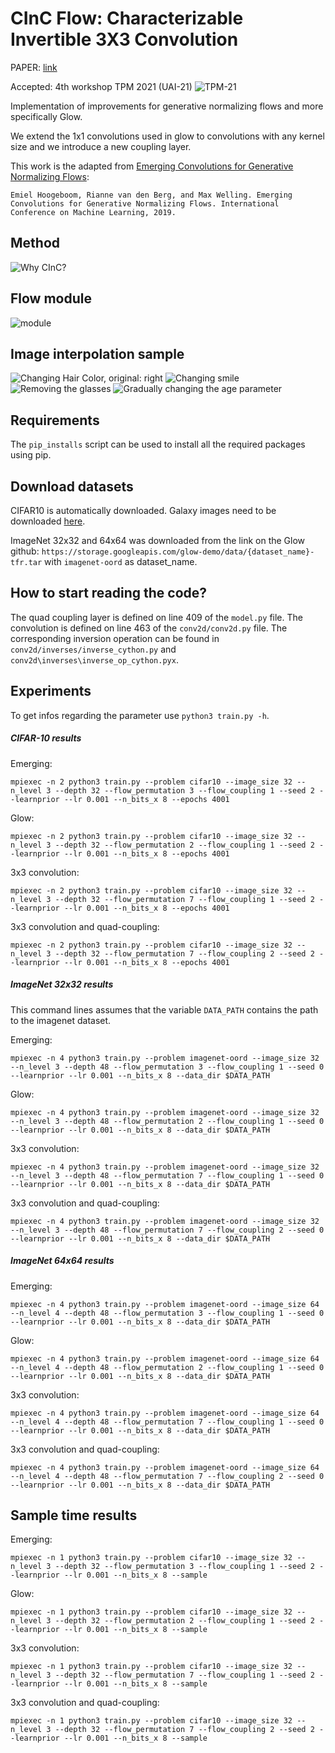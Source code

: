 # CInC Flow: Characterizable Invertible 3X3 Convolution

PAPER: [link](https://arxiv.org/abs/2107.01358)


Accepted: 4th workshop TPM 2021 (UAI-21)
![TPM-21](images/tpm21.png)


Implementation of improvements for generative normalizing flows and more specifically Glow. 

We extend the 1x1 convolutions used in glow to convolutions with any kernel size and we introduce a new coupling layer.

This work is the adapted from [Emerging Convolutions for Generative Normalizing Flows](https://github.com/ehoogeboom/emerging):
```
Emiel Hoogeboom, Rianne van den Berg, and Max Welling. Emerging Convolutions for Generative Normalizing Flows. International Conference on Machine Learning, 2019.
```
## Method
![Why CInC?](images/CInC_flow_drawing_paper.png)

## Flow module

![module](images/norm_flow.png)

## Image interpolation sample 
![Changing Hair Color, original: right](images/blond_hair_id142.png )
![Changing smile](images/high_cheekbones_id7.png)
![Removing the glasses](images/glasses_id151.png)
![Gradually changing the age parameter](images/id42_aging.png)

## Requirements
The ```pip_installs``` script can be used to install all the required packages using pip.

## Download datasets
CIFAR10 is automatically downloaded.
Galaxy images need to be downloaded [here](https://github.com/SpaceML/merger_transfer_learning).

ImageNet 32x32 and 64x64 was downloaded from the link on the Glow github: `https://storage.googleapis.com/glow-demo/data/{dataset_name}-tfr.tar`
with `imagenet-oord` as dataset_name.

## How to start reading the code?
The quad coupling layer is defined on line 409 of the ```model.py``` file.
The convolution is defined on line 463 of the ```conv2d/conv2d.py``` file. The corresponding inversion operation can be found in ```conv2d/inverses/inverse_cython.py``` and ```conv2d\inverses\inverse_op_cython.pyx```.


## Experiments
To get infos regarding the parameter use ```python3 train.py -h```.

##### CIFAR-10 results
Emerging:
```
mpiexec -n 2 python3 train.py --problem cifar10 --image_size 32 --n_level 3 --depth 32 --flow_permutation 3 --flow_coupling 1 --seed 2 --learnprior --lr 0.001 --n_bits_x 8 --epochs 4001
```

Glow:
```
mpiexec -n 2 python3 train.py --problem cifar10 --image_size 32 --n_level 3 --depth 32 --flow_permutation 2 --flow_coupling 1 --seed 2 --learnprior --lr 0.001 --n_bits_x 8 --epochs 4001
```

3x3 convolution:
```
mpiexec -n 2 python3 train.py --problem cifar10 --image_size 32 --n_level 3 --depth 32 --flow_permutation 7 --flow_coupling 1 --seed 2 --learnprior --lr 0.001 --n_bits_x 8 --epochs 4001
```

3x3 convolution and quad-coupling:
```
mpiexec -n 2 python3 train.py --problem cifar10 --image_size 32 --n_level 3 --depth 32 --flow_permutation 7 --flow_coupling 2 --seed 2 --learnprior --lr 0.001 --n_bits_x 8 --epochs 4001
```

##### ImageNet 32x32 results
This command lines assumes that the variable ```DATA_PATH``` contains the
path to the imagenet dataset.

Emerging:
```
mpiexec -n 4 python3 train.py --problem imagenet-oord --image_size 32 --n_level 3 --depth 48 --flow_permutation 3 --flow_coupling 1 --seed 0 --learnprior --lr 0.001 --n_bits_x 8 --data_dir $DATA_PATH
```

Glow:
```
mpiexec -n 4 python3 train.py --problem imagenet-oord --image_size 32 --n_level 3 --depth 48 --flow_permutation 2 --flow_coupling 1 --seed 0 --learnprior --lr 0.001 --n_bits_x 8 --data_dir $DATA_PATH
```

3x3 convolution:
```
mpiexec -n 4 python3 train.py --problem imagenet-oord --image_size 32 --n_level 3 --depth 48 --flow_permutation 7 --flow_coupling 1 --seed 0 --learnprior --lr 0.001 --n_bits_x 8 --data_dir $DATA_PATH
```

3x3 convolution and quad-coupling:
```
mpiexec -n 4 python3 train.py --problem imagenet-oord --image_size 32 --n_level 3 --depth 48 --flow_permutation 7 --flow_coupling 2 --seed 0 --learnprior --lr 0.001 --n_bits_x 8 --data_dir $DATA_PATH
```

##### ImageNet 64x64 results
Emerging:
```
mpiexec -n 4 python3 train.py --problem imagenet-oord --image_size 64 --n_level 4 --depth 48 --flow_permutation 3 --flow_coupling 1 --seed 0 --learnprior --lr 0.001 --n_bits_x 8 --data_dir $DATA_PATH
```

Glow:
```
mpiexec -n 4 python3 train.py --problem imagenet-oord --image_size 64 --n_level 4 --depth 48 --flow_permutation 2 --flow_coupling 1 --seed 0 --learnprior --lr 0.001 --n_bits_x 8 --data_dir $DATA_PATH
```

3x3 convolution:
```
mpiexec -n 4 python3 train.py --problem imagenet-oord --image_size 64 --n_level 4 --depth 48 --flow_permutation 7 --flow_coupling 1 --seed 0 --learnprior --lr 0.001 --n_bits_x 8 --data_dir $DATA_PATH
```

3x3 convolution and quad-coupling:
```
mpiexec -n 4 python3 train.py --problem imagenet-oord --image_size 64 --n_level 4 --depth 48 --flow_permutation 7 --flow_coupling 2 --seed 0 --learnprior --lr 0.001 --n_bits_x 8 --data_dir $DATA_PATH
```

## Sample time results
Emerging:
```
mpiexec -n 1 python3 train.py --problem cifar10 --image_size 32 --n_level 3 --depth 32 --flow_permutation 3 --flow_coupling 1 --seed 2 --learnprior --lr 0.001 --n_bits_x 8 --sample
```

Glow:
```
mpiexec -n 1 python3 train.py --problem cifar10 --image_size 32 --n_level 3 --depth 32 --flow_permutation 2 --flow_coupling 1 --seed 2 --learnprior --lr 0.001 --n_bits_x 8 --sample
```

3x3 convolution:
```
mpiexec -n 1 python3 train.py --problem cifar10 --image_size 32 --n_level 3 --depth 32 --flow_permutation 7 --flow_coupling 1 --seed 2 --learnprior --lr 0.001 --n_bits_x 8 --sample
```

3x3 convolution and quad-coupling:
```
mpiexec -n 1 python3 train.py --problem cifar10 --image_size 32 --n_level 3 --depth 32 --flow_permutation 7 --flow_coupling 2 --seed 2 --learnprior --lr 0.001 --n_bits_x 8 --sample
